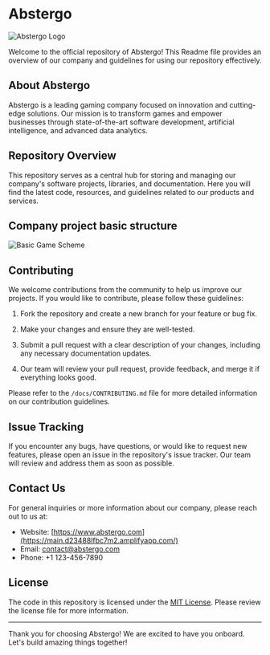 # Abstergo

![Abstergo Logo](https://avatars.githubusercontent.com/u/116197509?s=200&v=4)

Welcome to the official repository of Abstergo! This Readme file provides an overview of our company and guidelines for using our repository effectively.

## About Abstergo

Abstergo is a leading gaming company focused on innovation and cutting-edge solutions. Our mission is to transform games and empower businesses through state-of-the-art software development, artificial intelligence, and advanced data analytics.

## Repository Overview

This repository serves as a central hub for storing and managing our company's software projects, libraries, and documentation. Here you will find the latest code, resources, and guidelines related to our products and services.

## Company project basic structure
![Basic Game Scheme](https://avatars.githubusercontent.com/u/116197509?s=200&v=4)

[//]: # (//## Getting Started)
[//]: # (//)
[//]: # (//To get started with our repository, follow these steps:)
[//]: # (//)
[//]: # (//1. Clone the repository to your local machine using the following command:)
[//]: # (//   ```)
[//]: # (//   git clone https://github.com/abstergo/abstergo.git)
[//]: # (//   ```)
[//]: # (//)
[//]: # (// 2. Install the required dependencies and libraries specified in each project's README file.)
[//]: # (//)
[//]: # (//3. Refer to the documentation in the `/docs` directory for detailed instructions, API references, and usage examples.)

## Contributing

We welcome contributions from the community to help us improve our projects. If you would like to contribute, please follow these guidelines:

1. Fork the repository and create a new branch for your feature or bug fix.

2. Make your changes and ensure they are well-tested.

3. Submit a pull request with a clear description of your changes, including any necessary documentation updates.

4. Our team will review your pull request, provide feedback, and merge it if everything looks good.

Please refer to the `/docs/CONTRIBUTING.md` file for more detailed information on our contribution guidelines.

## Issue Tracking

If you encounter any bugs, have questions, or would like to request new features, please open an issue in the repository's issue tracker. Our team will review and address them as soon as possible.

## Contact Us

For general inquiries or more information about our company, please reach out to us at:

- Website: [https://www.abstergo.com](https://main.d23488lfbc7m2.amplifyapp.com/)
- Email: contact@abstergo.com
- Phone: +1 123-456-7890

## License

The code in this repository is licensed under the [MIT License](LICENSE). Please review the license file for more information.

---

Thank you for choosing Abstergo! We are excited to have you onboard. Let's build amazing things together!
